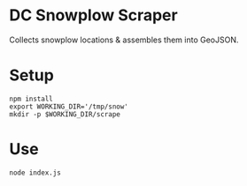 DC Snowplow Scraper
===================

Collects snowplow locations & assembles them into GeoJSON.

Setup
=====
```
npm install
export WORKING_DIR='/tmp/snow'
mkdir -p $WORKING_DIR/scrape
```

Use
===
`node index.js`
